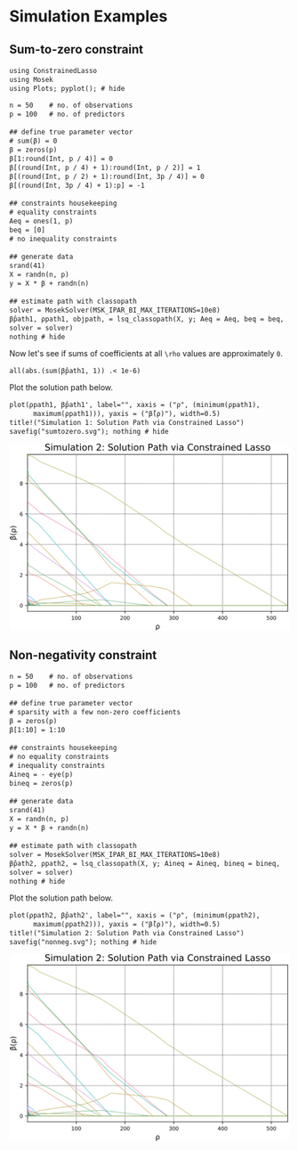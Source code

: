 # Simulation Examples 


## Sum-to-zero constraint 

```@setup sim1
using ConstrainedLasso
using Mosek 
using Plots; pyplot(); # hide 
```

```@example sim1
n = 50    # no. of observations
p = 100   # no. of predictors

## define true parameter vector
# sum(β) = 0
β = zeros(p)
β[1:round(Int, p / 4)] = 0
β[(round(Int, p / 4) + 1):round(Int, p / 2)] = 1
β[(round(Int, p / 2) + 1):round(Int, 3p / 4)] = 0
β[(round(Int, 3p / 4) + 1):p] = -1

## constraints housekeeping
# equality constraints
Aeq = ones(1, p)
beq = [0]
# no inequality constraints

## generate data
srand(41)
X = randn(n, p)
y = X * β + randn(n)

## estimate path with classopath
solver = MosekSolver(MSK_IPAR_BI_MAX_ITERATIONS=10e8)
β̂path1, ρpath1, objpath, = lsq_classopath(X, y; Aeq = Aeq, beq = beq, solver = solver)
nothing # hide 
```
Now let's see if sums of coefficients at all ``\rho`` values are approximately ``0``. 

```@example sim1
all(abs.(sum(β̂path1, 1)) .< 1e-6)
```
Plot the solution path below. 

```@example sim1
plot(ρpath1, β̂path1', label="", xaxis = ("ρ", (minimum(ρpath1),
      maximum(ρpath1))), yaxis = ("β̂(ρ)"), width=0.5) 
title!("Simulation 1: Solution Path via Constrained Lasso") 
savefig("sumtozero.svg"); nothing # hide 
```

![](sumtozero.svg)


## Non-negativity constraint 


```@example sim1
n = 50    # no. of observations
p = 100   # no. of predictors

## define true parameter vector
# sparsity with a few non-zero coefficients
β = zeros(p)
β[1:10] = 1:10

## constraints housekeeping
# no equality constraints
# inequality constraints
Aineq = - eye(p)
bineq = zeros(p)

## generate data
srand(41)
X = randn(n, p)
y = X * β + randn(n)

## estimate path with classopath
solver = MosekSolver(MSK_IPAR_BI_MAX_ITERATIONS=10e8)
β̂path2, ρpath2, = lsq_classopath(X, y; Aineq = Aineq, bineq = bineq, solver = solver) 
nothing # hide 
```
Plot the solution path below. 

```@example sim1
plot(ρpath2, β̂path2', label="", xaxis = ("ρ", (minimum(ρpath2),
      maximum(ρpath2))), yaxis = ("β̂(ρ)"), width=0.5) 
title!("Simulation 2: Solution Path via Constrained Lasso") 
savefig("nonneg.svg"); nothing # hide
```

![](nonneg.svg)